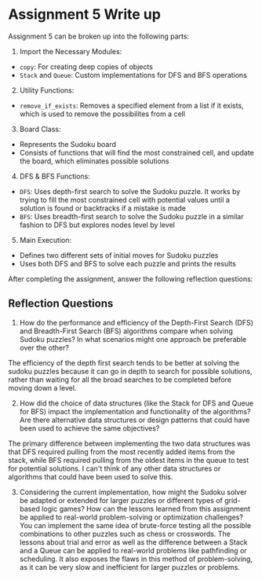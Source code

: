 # Assignment 5 Write up

Assignment 5 can be broken up into the following parts:
1. Import the Necessary Modules:
- `copy`: For creating deep copies of objects
- `Stack` and `Queue`: Custom implementations for DFS and BFS operations
2. Utility Functions: 
- `remove_if_exists`: Removes a specified element from a list if it exists, which is used to remove the possibilites from a cell
3. Board Class:
- Represents the Sudoku board
- Consists of functions that will find the most constrained cell, and update the board, which eliminates possible solutions
4. DFS & BFS Functions:
- `DFS`: Uses depth-first search to solve the Sudoku puzzle. It works by trying to fill the most constrained cell with potential values until a solution is found or backtracks if a mistake is made
- `BFS`: Uses breadth-first search to solve the Sudoku puzzle in a similar fashion to DFS but explores nodes level by level
5. Main Execution:
- Defines two different sets of initial moves for Sudoku puzzles
- Uses both DFS and BFS to solve each puzzle and prints the results


After completing the assignment, answer the following reflection questions:

## Reflection Questions

1. How do the performance and efficiency of the Depth-First Search (DFS) and Breadth-First Search (BFS) algorithms compare when solving Sudoku puzzles? In what scenarios might one approach be preferable over the other?

The efficiency of the depth first search tends to be better at solving the sudoku puzzles because it can go in depth to search for possible solutions, rather than waiting for all the broad searches to be completed before moving down a level.



2. How did the choice of data structures (like the Stack for DFS and Queue for BFS) impact the implementation and functionality of the algorithms? Are there alternative data structures or design patterns that could have been used to achieve the same objectives?

The primary difference between implementing the two data structures was that DFS required pulling from the most recently added items from the stack, while BFS required pulling from the oldest items in the queue to test for potential solutions. I can't think of any other data structures or algorithms that could have been used to solve this.



3. Considering the current implementation, how might the Sudoku solver be adapted or extended for larger puzzles or different types of grid-based logic games? How can the lessons learned from this assignment be applied to real-world problem-solving or optimization challenges?
You can implement the same idea of brute-force testing all the possible combinations to other puzzles such as chess or crosswords. The lessons about trial and error as well as the difference between a Stack and a Queue can be applied to real-world problems like pathfinding or scheduling. It also exposes the flaws in this method of problem-solving, as it can be very slow and inefficient for larger puzzles or problems.